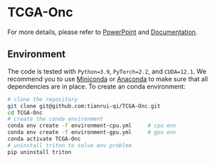 # TCGA-Onc

For more details, please refer to 
[PowerPoint](https://regn-my.sharepoint.com/:p:/r/personal/jing_he1_regeneron_com/_layouts/15/Doc.aspx?sourcedoc=%7B6811AE49-3195-42AB-BFEA-DAFC7561C154%7D&file=20240102_cancer_mol_pheno.pptx&action=edit&mobileredirect=true&DefaultItemOpen=1&login_hint=tianrui.qi%40regeneron.com&ct=1710520631940&wdOrigin=OFFICECOM-WEB.MAIN.REC&cid=46ed813f-81a2-47cd-8bc3-85043f2b2341&wdPreviousSessionSrc=HarmonyWeb&wdPreviousSession=5f170870-0192-43d8-9d99-c4dfbcd60346) 
and [Documentation](https://craft.tianrui-qi.com/tcga-onc).

## Environment

The code is tested with `Python=3.9`, `PyTorch=2.2`, and `CUDA=12.1`. We 
recommend you to use [Miniconda](https://docs.conda.io/en/latest/miniconda.html)
or [Anaconda](https://www.anaconda.com/) to make sure that all dependencies are 
in place. To create an conda environment:
```bash
# clone the repository
git clone git@github.com:tianrui-qi/TCGA-Onc.git
cd TCGA-Onc
# create the conda environment
conda env create -f environment-cpu.yml     # cpu env
conda env create -f environment-gpu.yml     # gpu env
conda activate TCGA-Onc
# uninstall triton to solve env problem
pip uninstall triton
```
